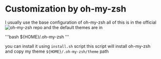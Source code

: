# Customization by oh-my-zsh
I usually use the base configuration of oh-my-zsh
all of this is in the official ![oh-my-zsh](https://github.com/ohmyzsh/ohmyzsh) repo and the default themes are in

'''bash
 ${HOME}/.oh-my-zsh 
'''

you can install it using `install.sh` script this script will install oh-my-zsh and copy my theme `${HOME}/.oh-my-zsh/theme` path
